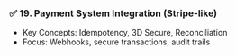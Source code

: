 ### ✅ **19. Payment System Integration (Stripe-like)**

* Key Concepts: Idempotency, 3D Secure, Reconciliation
* Focus: Webhooks, secure transactions, audit trails